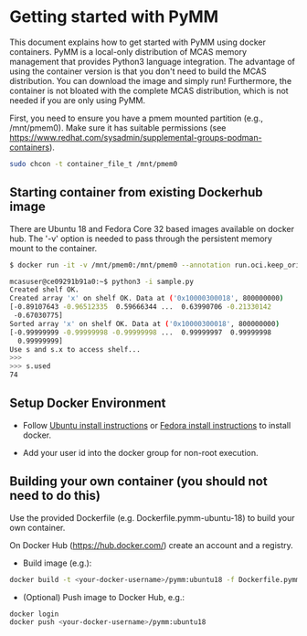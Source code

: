 # Getting started with PyMM

This document explains how to get started with PyMM using docker containers.  PyMM is a local-only
distribution of MCAS memory management that provides Python3 language integration. The advantage
of using the container version is that you don't need to build the MCAS distribution.  You
can download the image and simply run!  Furthermore, the container is not bloated with the
complete MCAS distribution, which is not needed if you are only using PyMM.

First, you need to ensure you have a pmem mounted partition (e.g., /mnt/pmem0).  Make
sure it has suitable permissions (see https://www.redhat.com/sysadmin/supplemental-groups-podman-containers).

```bash
sudo chcon -t container_file_t /mnt/pmem0
```

## Starting container from existing Dockerhub image

There are Ubuntu 18 and Fedora Core 32 based images available on docker hub.  The '-v' option
is needed to pass through the persistent memory mount to the container.

```bash
$ docker run -it -v /mnt/pmem0:/mnt/pmem0 --annotation run.oci.keep_original_groups=1 dwaddington/pymm:ubuntu18

mcasuser@ce09291b91a0:~$ python3 -i sample.py 
Created shelf OK.
Created array 'x' on shelf OK. Data at ('0x10000300018', 800000000)
[-0.89107643 -0.96512335  0.59666344 ...  0.63990706 -0.21330142
 -0.67030775]
Sorted array 'x' on shelf OK. Data at ('0x10000300018', 800000000)
[-0.99999999 -0.99999998 -0.99999998 ...  0.99999997  0.99999998
  0.99999999]
Use s and s.x to access shelf...
>>> 
>>> s.used
74
```

## Setup Docker Environment

- Follow [Ubuntu install instructions](https://docs.docker.com/install/linux/docker-ce/ubuntu/) 
or [Fedora install instructions](https://docs.docker.com/engine/install/fedora/) to install docker.

- Add your user id into the docker group for non-root execution.


## Building your own container (you should not need to do this)

Use the provided Dockerfile (e.g. Dockerfile.pymm-ubuntu-18) to build your own container.

On Docker Hub (https://hub.docker.com/) create an account and a registry.

- Build image (e.g.):
```bash
docker build -t <your-docker-username>/pymm:ubuntu18 -f Dockerfile.pymm-ubuntu-18 .
```

- (Optional) Push image to Docker Hub, e.g.:

```bash
docker login
docker push <your-docker-username>/pymm:ubuntu18
```
